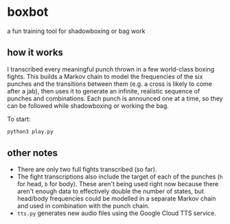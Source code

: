 # boxbot

a fun training tool for shadowboxing or bag work

## how it works

I transcribed every meaningful punch thrown in a few world-class boxing fights. This builds a Markov chain to model the frequencies of the six punches and the transitions between them (e.g. a cross is likely to come after a jab), then uses it to generate an infinite, realistic sequence of punches and combinations. Each punch is announced one at a time, so they can be followed while shadowboxing or working the bag.

To start:

```sh
python3 play.py
```

## other notes

- There are only two full fights transcribed (so far).
- The fight transcriptions also include the target of each of the punches (`h` for head, `b` for body). These aren't being used right now because there aren't enough data to effectively double the number of states, but head/body frequencies could be modelled in a separate Markov chain and used in combination with the punch chain.
- `tts.py` generates new audio files using the Google Cloud TTS service.
